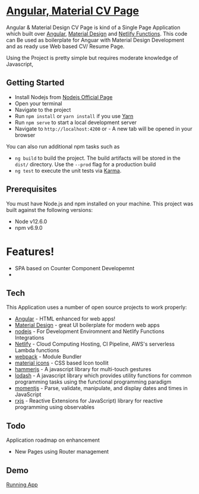 # [Angular, Material  CV Page ](https://github.com/ganesankar/cv-angular-netlify) 


Angular & Material Design CV Page is kind of a Single Page Application which built over [Angular](https://angular.io/), [Material Design](https://material.angular.io/) and [Netlify Functions](https://www.netlify.com/). 
This code can Be used as boilerplate for Anguar with Material Design Development and as ready use Web based CV/ Resume Page.

Using the Project is pretty simple but requires moderate knowledge of Javascript, 

## Getting Started
- Install Nodejs from [Nodejs Official Page](https://nodejs.org/en/)
- Open your terminal
- Navigate to the project
- Run `npm install` or `yarn install` if you use [Yarn](https://yarnpkg.com/en/)
- Run `npm serve`  to start a local development server
- Navigate to `http://localhost:4200` or - A new tab will be opened in your browser

You can also run additional npm tasks such as
- `ng build` to build the project. The build artifacts will be stored in the `dist/` directory. Use the `--prod` flag for a production build
- `ng test` to execute the unit tests via [Karma](https://karma-runner.github.io).

## Prerequisites

You must have Node.js and npm installed on your machine. This project was built against the following versions:

- Node v12.6.0
- npm v6.9.0


# Features!

  - SPA based on Counter Component Developemnt 
  -  


## Tech

This Application uses a number of open source projects to work properly:

* [Angular](https://angular.io/) - HTML enhanced for web apps!
* [Material Design](https://material.angular.io/) - great UI boilerplate for modern web apps
* [nodejs](https://nodejs.org/) - For Development Enviromnent and Netlify Functions Integrations
* [Netlify](https://www.netlify.com/) - Cloud Computing Hosting, CI Pipeline, AWS's serverless Lambda functions 
* [webpack](https://webpack.js.org/) - Module Bundler
* [material icons](https://material.io/resources/icons/) - CSS based Icon toollit 
* [hammerjs](https://hammerjs.github.io/) - A javascript library for multi-touch gestures
* [lodash](https://hammerjs.github.io/) - A javascript  library which provides utility functions for common programming tasks using the functional programming paradigm
* [momentjs](https://momentjs.com/) - Parse, validate, manipulate, and display dates and times in JavaScript
* [rxjs](https://rxjs-dev.firebaseapp.com/) - Reactive Extensions for JavaScript) library for reactive programming using observables 

## Todo
Application roadmap on enhancement
  - New Pages using Router management 


## Demo

 [Running App](https://ganesan-cv-angular.netlify.com/)


